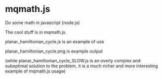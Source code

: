 mqmath.js
=======================

Do some math in javascript (node.js)

The cool stuff is in mqmath.js

planar_hamiltonian_cycle.js is an example of use

planar_hamiltonian_cycle.png is example output

(while planar_hamiltonian_cycle_SLOW.js is an overly complex and suboptimal solution to the problem, it is a much richer and more interesting example of mqmath.js usage)

